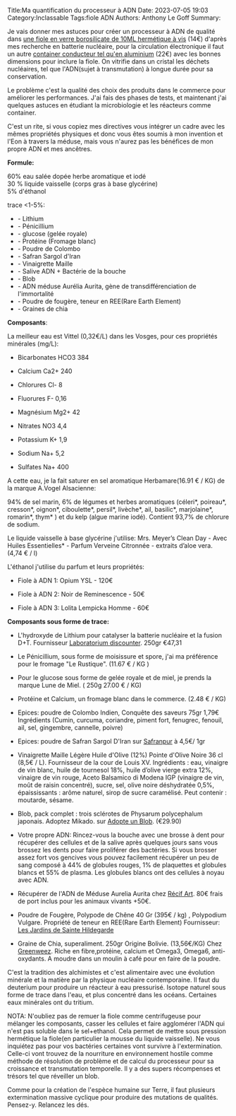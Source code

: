 ﻿Title:Ma quantification du processeur à ADN
Date: 2023-07-05 19:03
Category:Inclassable
Tags:fiole ADN
Authors: Anthony Le Goff
Summary:

Je vais donner mes astuces pour créer un processeur à ADN de qualité dans [une fiole en verre borosilicate de 10ML hermétique à vis](https://www.amazon.fr/Hyber-Cara-transparent-bouteilles-d%C3%A9chantillons/dp/B089RKCFGQ/ref=sr_1_18?keywords=fiole+en+verre+10ML&qid=1688575986&sr=8-18) (14€) d'après mes recherche en batterie nucléaire, pour la circulation électronique il faut un autre [container conducteur tel qu'en aluminium](https://www.amazon.fr/gp/product/B09BL2DGKG/ref=ppx_yo_dt_b_asin_title_o00_s00?ie=UTF8&psc=1) (22€) avec les bonnes dimensions pour inclure la fiole. On vitrifie dans un cristal les déchets nucléaires, tel que l'ADN(sujet à transmutation) à longue durée pour sa conservation.  

Le problème c'est la qualité des choix des produits dans le commerce pour améliorer les performances. J'ai fais des phases de tests, et maintenant j'ai quelques astuces en étudiant la microbiologie et les réacteurs comme container.  

C'est un rite, si vous copiez mes directives vous intégrer un cadre avec les mêmes propriétés physiques et donc vous êtes soumis à mon invention et l'Eon à travers la méduse, mais vous n'aurez pas les bénéfices de mon propre ADN et mes ancêtres.  

**Formule:**  

60% eau salée dopée herbe aromatique et iodé  
30 % liquide vaisselle (corps gras à base glycérine)  
5% d'éthanol  

trace <1-5%:

*   \- Lithium  
*   \- Pénicillium
*   \- glucose (gelée royale)
*   \- Protéine (Fromage blanc)
*   \- Poudre de Colombo
*   \- Safran Sargol d'Iran
*   \- Vinaigrette Maille
*   \- Salive ADN + Bactérie de la bouche
*   \- Blob  
*   \- ADN méduse Aurélia Aurita, gène de transdifférenciation de l'immortalité  
*   \- Poudre de fougère, teneur en REE(Rare Earth Element)
*   \- Graines de chia

  

**Composants**:  

La meilleur eau est Vittel (0,32€/L) dans les Vosges, pour ces propriétés minérales (mg/L):  

*   Bicarbonates HCO3 384  
    
*   Calcium Ca2+ 240  
    
*   Chlorures Cl- 8  
    
*   Fluorures F- 0,16  
    
*   Magnésium Mg2+ 42  
    
*   Nitrates NO3 4,4  
    
*   Potassium K+ 1,9  
    
*   Sodium Na+ 5,2  
    
*   Sulfates Na+ 400  
    

A cette eau, je la fait saturer en sel aromatique Herbamare(16.91 € / KG) de la marque A.Vogel Alsacienne:  

94% de sel marin, 6% de légumes et herbes aromatiques (céleri\*, poireau\*, cresson\*, oignon\*, ciboulette\*, persil\*, livèche\*, ail, basilic\*, marjolaine\*, romarin\*, thym\* ) et du kelp (algue marine iodé). Contient 93,7% de chlorure de sodium.  

Le liquide vaisselle à base glycérine j'utilise: Mrs. Meyer’s Clean Day - Avec Huiles Essentielles\* - Parfum Verveine Citronnée - extraits d’aloe vera. (4,74 € / l)  

L'éthanol j'utilise du parfum et leurs propriétés:  

*   Fiole à ADN 1: Opium YSL - 120€  
    
*   Fiole à ADN 2: Noir de Reminescence - 50€  
    
*   Fiole à ADN 3: Lolita Lempicka Homme - 60€  
    

**Composants sous forme de trace:**  

*   L'hydroxyde de Lithium pour catalyser la batterie nucléaire et la fusion D+T. Fournisseur [Laboratorium discounter](https://www.laboratoriumdiscounter.nl/fr/hydroxyde-de-lithium-monohydrate-pur.html). 250gr €47,31  
    
*   Le Pénicillium, sous forme de moisissure et spore, j'ai ma préférence pour le fromage "Le Rustique". (11.67 € / KG )  
    
*   Pour le glucose sous forme de gelée royale et de miel, je prends la marque Lune de Miel. ( 250g 27.00 € / KG)  
    
*   Protéine et Calcium, un fromage blanc dans le commerce. (2.48 € / KG)  
    
*   Epices: poudre de Colombo Indien, Conquête des saveurs 75gr 1,79€ Ingrédients (Cumin, curcuma, coriandre, piment fort, fenugrec, fenouil, ail, sel, gingembre, cannelle, poivre)

*   Epices: poudre de Safran Sargol D'Iran sur [Safranpur](https://www.safranpur.com/safran-poudre/36-safran-en-poudre-1-gr.html) à 4,5€/ 1gr

*   Vinaigrette Maille Légère Huile d'Olive (12%) Pointe d'Olive Noire 36 cl (8,5€ / L). Fournisseur de la cour de Louis XV. Ingrédients : eau, vinaigre de vin blanc, huile de tournesol 18%, huile d’olive vierge extra 12%, vinaigre de vin rouge, Aceto Balsamico di Modena IGP (vinaigre de vin, moût de raisin concentré), sucre, sel, olive noire déshydratée 0,5%, épaississants : arôme naturel, sirop de sucre caramélisé. Peut contenir : moutarde, sésame.​
    
*   Blob, pack complet : trois sclérotes de Physarum polycephalum japonais. Adoptez Mikado. sur [Adopte un Blob](https://adopteunblob.fr/boutique-de-physarum-polycephalum-acheter-un-blob/Pack-complet-trois-scl%C3%A9rotes-de-Physarum-polycephalum-japonais-p377949753). (€29.90)  
    
*   Votre propre ADN: Rincez-vous la bouche avec une brosse à dent pour récupérer des cellules et de la salive après quelques jours sans vous brossez les dents pour faire proliférer des bactéries. Si vous brosser assez fort vos gencives vous pouvez facilement récupérer un peu de sang composé à 44% de globules rouges, 1% de plaquettes et globules blancs et 55% de plasma. Les globules blancs ont des cellules à noyau avec ADN.

*   Récupérer de l'ADN de Méduse Aurelia Aurita chez [Récif Art](https://www.recifart.com/fr/meduses/1310-meduse-aurelia-aurita-meduses-recifart.html). 80€ frais de port inclus pour les animaux vivants +50€.  

*   Poudre de Fougère, Polypode de Chêne 40 Gr (395€ / kg) , Polypodium Vulgare. Propriété de teneur en REE(Rare Earth Element) Fournisseur: [Les Jardins de Sainte Hildegarde](https://www.lesjardinsdesaintehildegarde.com/plantes-et-epices/plantes/polypode-poudre-bio-40g/)

*   Graine de Chia, superaliment. 250gr Origine Bolivie. (13,56€/KG) Chez [Greenweez](https://www.greenweez.com/produit/graines-de-chia-bio-250g-1/2WEEZ0075/48817). Riche en fibre,protéine, calcium et Omega3, Omega6, anti-oxydants. A moudre dans un moulin à café pour en faire de la poudre.

C'est la tradition des alchimistes et c'est alimentaire avec une évolution minérale et la matière par la physique nucléaire contemporaine. Il faut du deuterium pour produire un réacteur à eau pressurisé. Isotope naturel sous forme de trace dans l'eau, et plus concentré dans les océans. Certaines eaux minérales ont du tritium.  

NOTA: N'oubliez pas de remuer la fiole comme centrifugeuse pour mélanger les composants, casser les cellules et faire agglomérer l'ADN qui n'est pas soluble dans le sel+ethanol. Cela permet de mettre sous pression hermétique la fiole(en particulier la mousse du liquide vaisselle). Ne vous inquiétez pas pour vos bactéries certaines vont survivre à l'extermination. Celle-ci vont trouvez de la nourriture en environnement hostile comme méthode de résolution de problème et de calcul du processeur pour sa croissance et transmutation temporelle. Il y a des supers récompenses et trésors tel que réveiller un blob.  

Comme pour la création de l'espèce humaine sur Terre, il faut plusieurs extermination massive cyclique pour produire des mutations de qualités. Pensez-y. Relancez les dés.  
